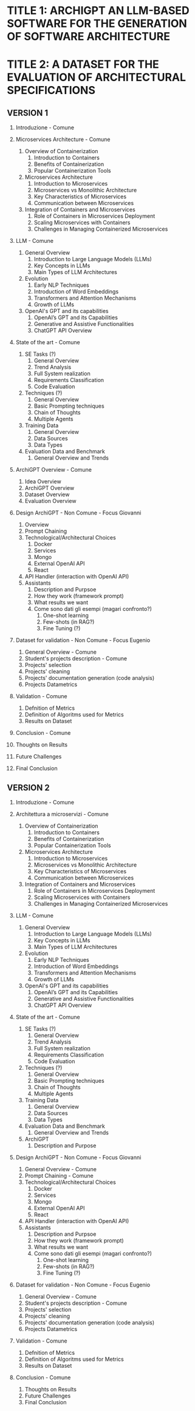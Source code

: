 # TITLE 1: ARCHIGPT AN LLM-BASED SOFTWARE FOR THE GENERATION OF SOFTWARE ARCHITECTURE
# TITLE 2:  A DATASET FOR THE EVALUATION OF ARCHITECTURAL SPECIFICATIONS

## VERSION 1

1) Introduzione - Comune

2) Microservices Architecture - Comune
   1) Overview of Containerization
      1) Introduction to Containers
      2) Benefits of Containerization
      3) Popular Containerization Tools
   2) Microservices Architecture
      1) Introduction to Microservices
      2) Microservices vs Monolithic Architecture
      3) Key Characteristics of Microservices
      4) Communication between Microservices
   3) Integration of Containers and Microservices
      1) Role of Containers in Microservices Deployment
      2) Scaling Microservices with Containers
      3) Challenges in Managing Containerized Microservices

3) LLM - Comune
   1) General Overview
      1) Introduction to Large Language Models (LLMs)
      2) Key Concepts in LLMs
      3) Main Types of LLM Architectures
   2) Evolution
      1) Early NLP Techniques
      2) Introduction of Word Embeddings
      3) Transformers and Attention Mechanisms
      4) Growth of LLMs
   3) OpenAI's GPT and its capabilities
      1) OpenAI’s GPT and its Capabilities
      2) Generative and Assistive Functionalities
      3) ChatGPT API Overview

4) State of the art - Comune
   1) SE Tasks (?)
      1) General Overview
      2) Trend Analysis
      3) Full System realization
      4) Requirements Classification
      5) Code Evaluation
   2) Techniques (?)
      1) General Overview
      2) Basic Prompting techniques
      3) Chain of Thoughts
      4) Multiple Agents
   3) Training Data
      1) General Overview
      2) Data Sources
      3) Data Types
   4) Evaluation Data and Benchmark
      1) General Overview and Trends

5) ArchiGPT Overview - Comune
   1) Idea Overview
   2) ArchiGPT Overview
   3) Dataset Overview
   4) Evaluation Overview
   
6) Design ArchiGPT - Non Comune - Focus Giovanni
   1) Overview
   2) Prompt Chaining
   3) Technological/Architectural Choices
      1) Docker
      2) Services
      3) Mongo
      4) External OpenAI API
      5) React
   4) API Handler (interaction with OpenAI API)
   5) Assistants
      1) Description and Purpsoe
      2) How they work (framework prompt)
      3) What results we want
      4) Come sono dati gli esempi (magari confronto?)
         1) One-shot learning
         2) Few-shots (in RAG?)
         3) Fine Tuning (?)

7) Dataset for validation - Non Comune - Focus Eugenio
   1) General Overview - Comune
   2) Student's projects description - Comune 
   3) Projects' selection
   4) Projects' cleaning
   5) Projects' documentation generation (code analysis)
   6) Projects Datametrics

8) Validation - Comune
   1) Defnition of Metrics
   2) Definition of Algoritms used for Metrics
   3) Results on Dataset

9)  Conclusion - Comune
   1) Thoughts on Results
   2) Future Challenges
   3) Final Conclusion


## VERSION 2

1) Introduzione - Comune

2) Architettura a microservizi - Comune
   1) Overview of Containerization
      1) Introduction to Containers
      2) Benefits of Containerization
      3) Popular Containerization Tools
   2) Microservices Architecture
      1) Introduction to Microservices
      2) Microservices vs Monolithic Architecture
      3) Key Characteristics of Microservices
      4) Communication between Microservices
   3) Integration of Containers and Microservices
      1) Role of Containers in Microservices Deployment
      2) Scaling Microservices with Containers
      3) Challenges in Managing Containerized Microservices

3) LLM - Comune
   1) General Overview
      1) Introduction to Large Language Models (LLMs)
      2) Key Concepts in LLMs
      3) Main Types of LLM Architectures
   2) Evolution
      1) Early NLP Techniques
      2) Introduction of Word Embeddings
      3) Transformers and Attention Mechanisms
      4) Growth of LLMs
   3) OpenAI's GPT and its capabilities
      1) OpenAI’s GPT and its Capabilities
      2) Generative and Assistive Functionalities
      3) ChatGPT API Overview

4) State of the art - Comune
   1) SE Tasks (?)
      1) General Overview
      2) Trend Analysis
      3) Full System realization
      4) Requirements Classification
      5) Code Evaluation
   2) Techniques (?)
      1) General Overview
      2) Basic Prompting techniques
      3) Chain of Thoughts
      4) Multiple Agents
   3) Training Data
      1) General Overview
      2) Data Sources
      3) Data Types
   4) Evaluation Data and Benchmark
      1) General Overview and Trends
   5) ArchiGPT
      1) Description and Purpose

5) Design ArchiGPT - Non Comune - Focus Giovanni
   1) General Overview - Comune
   2) Prompt Chaining - Comune
   3) Technological/Architectural Choices
      1) Docker
      2) Services
      3) Mongo
      4) External OpenAI API
      5) React
   4) API Handler (interaction with OpenAI API)
   5) Assistants
      1) Description and Purpsoe
      2) How they work (framework prompt)
      3) What results we want
      4) Come sono dati gli esempi (magari confronto?)
         1) One-shot learning
         2) Few-shots (in RAG?)
         3) Fine Tuning (?)

6) Dataset for validation - Non Comune - Focus Eugenio
   1) General Overview - Comune
   2) Student's projects description - Comune 
   3) Projects' selection
   4) Projects' cleaning
   5) Projects' documentation generation (code analysis)
   6) Projects Datametrics

7) Validation - Comune
   1) Defnition of Metrics
   2) Definition of Algoritms used for Metrics
   3) Results on Dataset

8) Conclusion - Comune
   1) Thoughts on Results
   2) Future Challenges
   3) Final Conclusion
